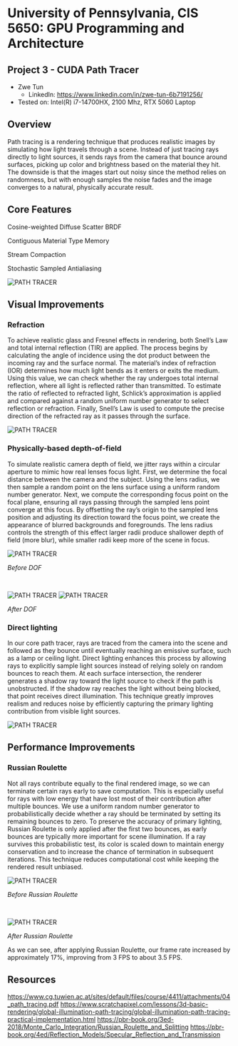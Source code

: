 # University of Pennsylvania, CIS 5650: GPU Programming and Architecture
## Project 3 - CUDA Path Tracer

* Zwe Tun
  * LinkedIn: https://www.linkedin.com/in/zwe-tun-6b7191256/
* Tested on: Intel(R) i7-14700HX, 2100 Mhz, RTX 5060 Laptop

## Overview 
Path tracing is a rendering technique that produces realistic images by simulating how light travels through a scene. Instead of just tracing rays directly to light sources, it sends rays from the camera that bounce around surfaces, picking up color and brightness based on the material they hit. The downside is that the images start out noisy since the method relies on randomness, but with enough samples the noise fades and the image converges to a natural, physically accurate result.


## Core Features
Cosine-weighted Diffuse Scatter BRDF

Contiguous Material Type Memory

Stream Compaction

Stochastic Sampled Antialiasing

![PATH TRACER](img/cornell.png)

## Visual Improvements

### Refraction

To achieve realistic glass and Fresnel effects in rendering, both Snell’s Law and total internal reflection (TIR) are applied. The process begins by calculating the angle of incidence using the dot product between the incoming ray and the surface normal. The material’s index of refraction (IOR) determines how much light bends as it enters or exits the medium. Using this value, we can check whether the ray undergoes total internal reflection, where all light is reflected rather than transmitted. To estimate the ratio of reflected to refracted light, Schlick’s approximation is applied and compared against a random uniform number generator to select reflection or refraction. Finally, Snell’s Law is used to compute the precise direction of the refracted ray as it passes through the surface.

![PATH TRACER](img/refract.png)

### Physically-based depth-of-field

To simulate realistic camera depth of field, we jitter rays within a circular aperture to mimic how real lenses focus light. First, we determine the focal distance between the camera and the subject. Using the lens radius, we then sample a random point on the lens surface using a uniform random number generator. Next, we compute the corresponding focus point on the focal plane, ensuring all rays passing through the sampled lens point converge at this focus. By offsetting the ray’s origin to the sampled lens position and adjusting its direction toward the focus point, we create the appearance of blurred backgrounds and foregrounds. The lens radius controls the strength of this effect larger radii produce shallower depth of field (more blur), while smaller radii keep more of the scene in focus.



![PATH TRACER](img/noDOF.png)

*Before DOF*


&nbsp;
&nbsp;


![PATH TRACER](img/DOF.png)
![PATH TRACER](img/DOF1.png)

*After DOF* 

### Direct lighting

In our core path tracer, rays are traced from the camera into the scene and followed as they bounce until eventually reaching an emissive surface, such as a lamp or ceiling light. Direct lighting enhances this process by allowing rays to explicitly sample light sources instead of relying solely on random bounces to reach them. At each surface intersection, the renderer generates a shadow ray toward the light source to check if the path is unobstructed. If the shadow ray reaches the light without being blocked, that point receives direct illumination. This technique greatly improves realism and reduces noise by efficiently capturing the primary lighting contribution from visible light sources.

![PATH TRACER](img/DL.png)


## Performance Improvements 


### Russian Roulette 

Not all rays contribute equally to the final rendered image, so we can terminate certain rays early to save computation. This is especially useful for rays with low energy that have lost most of their contribution after multiple bounces. We use a uniform random number generator to probabilistically decide whether a ray should be terminated by setting its remaining bounces to zero. To preserve the accuracy of primary lighting, Russian Roulette is only applied after the first two bounces, as early bounces are typically more important for scene illumination. If a ray survives this probabilistic test, its color is scaled down to maintain energy conservation and to increase the chance of termination in subsequent iterations. This technique reduces computational cost while keeping the rendered result unbiased.

![PATH TRACER](img/noRR.png)

*Before Russian Roulette*


&nbsp;
&nbsp;


![PATH TRACER](img/RR.png)

*After Russian Roulette*

As we can see, after applying Russian Roulette, our frame rate increased by approximately 17%, improving from 3 FPS to about 3.5 FPS.

## Resources 
https://www.cg.tuwien.ac.at/sites/default/files/course/4411/attachments/04_path_tracing.pdf
https://www.scratchapixel.com/lessons/3d-basic-rendering/global-illumination-path-tracing/global-illumination-path-tracing-practical-implementation.html
https://pbr-book.org/3ed-2018/Monte_Carlo_Integration/Russian_Roulette_and_Splitting
https://pbr-book.org/4ed/Reflection_Models/Specular_Reflection_and_Transmission
